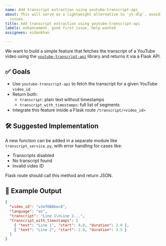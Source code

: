 ```yaml
---
name: Add transcript extraction using youtube-transcript-api
about: This will serve as a lightweight alternative to `yt-dlp`, avoiding cookie/authentication
  issues.
title: Add transcript extraction using youtube-transcript-api
labels: enhancement, good first issue, help wanted
assignees: eidankhan

---
```


We want to build a simple feature that fetches the transcript of a YouTube video using the [`youtube-transcript-api`](https://pypi.org/project/youtube-transcript-api/) library and returns it via a Flask API.

## ✅ Goals
- Use `youtube-transcript-api` to fetch the transcript for a given YouTube `video_id`
- Return both:
  - `transcript`: plain text without timestamps
  - `transcript_with_timestamps`: full list of segments
- Integrate this feature inside a Flask route `/transcript/<video_id>`

## 🛠️ Suggested Implementation
A new function can be added in a separate module like `transcript_service.py`, with error handling for cases like:
- Transcripts disabled
- No transcript found
- Invalid video ID

Flask route should call this method and return JSON.

## 📂 Example Output
```json
{
  "video_id": "vJefOB8kec8",
  "language": "en",
  "transcript": "Line 1\nLine 2...",
  "transcript_with_timestamps": [
    { "text": "Line 1", "start": 0.0, "duration": 2.0 },
    { "text": "Line 2", "start": 2.0, "duration": 3.5 }
  ]
}
```
